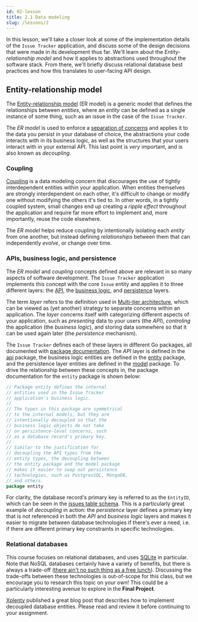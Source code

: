 ```yaml
---
id: 02-lesson
title: 2.1 Data modeling
slug: /lessons/2
---
```


In this lesson, we'll take a closer look at some of the implementation
details of the `Issue Tracker` application, and discuss some of the
design decisions that were made in its development thus far. We'll learn
about the *Entity-relationship model* and how it applies to abstractions
used throughout the software stack. From there, we'll briefly discuss
relational database best practices and how this translates to user-facing
API design.

## Entity-relationship model

The [Entity-relationship model][1] (ER model) is a generic model that
defines the relationships between *entities*, where an *entity* can be
defined as a single instance of some thing, such as an issue in the case
of the `Issue Tracker`.

The *ER model* is used to enforce a [separation of concerns][2] and applies
it to the data you persist in your database of choice, the abstractions
your code interacts with in its business logic, as well as the structures
that your users interact with in your external API. This last point is
*very* important, and is also known as *decoupling*.

  [1]: https://en.wikipedia.org/wiki/Entity-relationship_model
  [2]: https://en.wikipedia.org/wiki/Separation_of_concerns

### Coupling

[Coupling][3] is a data modeling concern that discourages the use of
tightly interdependent entities within your application. When entities
themselves are strongly interdependent on each other, it's difficult
to change or modify one without modifying the others it's tied to. In
other words, in a tightly coupled system, small changes end up creating
a *ripple effect* throughout the application and require far more effort
to implement and, more importantly, reuse the code elsewhere.

The *ER model* helps reduce coupling by intentionally isolating each *entity*
from one another, but instead defining *relationships* between them that can
independently *evolve*, or change over time.

  [3]: https://en.wikipedia.org/wiki/Coupling_(computer_programming)

### APIs, business logic, and persistence

The *ER model* and *coupling* concepts defined above are relevant in so many
aspects of software development. The `Issue Tracker` application implements
this concept with the core `Issue` entity and applies it to three different
layers: the [API][4], the [business logic][5], and [persistence][6] layers.

The term *layer* refers to the definition used in [Multi-tier architecture][7],
which can be viewed as (yet another) strategy to separate concerns within an
application. The *layer* concerns itself with categorizing different aspects
of your application, such as *presenting* data to your users (the *API*),
*controling* the application (the *business logic*), and storing data somewhere
so that it can be used again later (the *persistence* mechanism).

The `Issue Tracker` defines each of these layers in different Go packages, all
documented with [package documentation][8]. The *API* layer is defined in the
[api][9] package, the business logic entities are defined in the [entity][10]
package, and the persistence layer entities are defined in the [model][11] package.
To drive the relationship between these concepts in, the package documentation for
the `entity` package is shown below:

```go
// Package entity defines the internal
// entities used in the Issue Tracker
// application's business logic.
//
// The types in this package are symmetrical
// to the internal models, but they are
// intentionally decoupled so that the
// business logic objects do not take
// on persistence-level concerns, such
// as a database record's primary key.
//
// Similar to the justification for
// decoupling the API types from the
// entity types, the decoupling between
// the entity package and the model package
// makes it easier to swap out persistence
// technologies, such as PostgresSQL, MongoDB,
// and others.
package entity
```

For clarity, the database record's primary key is referred to as the `EntityID`,
which can be seen in the [issues table schema][12]. This is a particularly great
example of *decoupling* in action: the *persistence* layer defines a primary key
that is not referenced in both the *API* and *business logic* layers and makes it
easier to migrate between database technologies if there's ever a need, i.e. if
there are different primary key constraints in specific technologies.

  [4]: https://en.wikipedia.org/wiki/API
  [5]: https://en.wikipedia.org/wiki/Business_logic
  [6]: https://en.wikipedia.org/wiki/Persistence_(computer_science)
  [7]: https://en.wikipedia.org/wiki/Multitier_architecture
  [8]: https://blog.golang.org/godoc
  [9]: https://github.com/amckinney/issue-tracker-template/blob/main/api/doc.go
  [10]: https://github.com/amckinney/issue-tracker-template/blob/main/internal/entity/doc.go
  [11]: https://github.com/amckinney/issue-tracker-template/blob/main/internal/model/doc.go
  [12]: https://github.com/amckinney/issue-tracker-template/blob/main/data/sql/migrations/001_initial_schema.up.sql#L2

### Relational databases

This course focuses on relational databases, and uses [SQLite][13] in particular.
Note that NoSQL databases certainly have a variety of benefits, but there is always
a trade-off ([there ain't no such thing as a free lunch][14]). Discussing the trade-offs
between these technologies is out-of-scope for this class, but we encourage you to
research this topic on your own! This could be a particularly interesting avenue to
explore in the **Final Project**.

[Xplenty][15] published a great blog post that describes how to implement decoupled
database entities. Please read and review it before continuing to your assignment.

  [13]: https://www.sqlite.org/index.html
  [14]: https://en.wikipedia.org/wiki/There_ain%27t_no_such_thing_as_a_free_lunch
  [15]: https://www.xplenty.com/blog/complete-guide-to-database-schema-design-guide/
